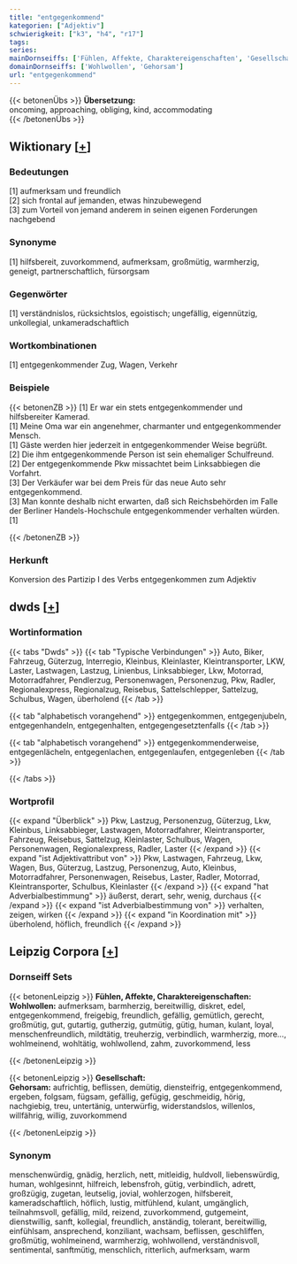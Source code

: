 ```yaml
---
title: "entgegenkommend"
kategorien: ["Adjektiv"]
schwierigkeit: ["k3", "h4", "r17"]
tags:
series:
mainDornseiffs: ['Fühlen, Affekte, Charaktereigenschaften', 'Gesellschaft']
domainDornseiffs: ['Wohlwollen', 'Gehorsam']
url: "entgegenkommend"
---
```


{{< betonenÜbs >}}
**Übersetzung:**  
oncoming, approaching, obliging, kind, accommodating  
{{< /betonenÜbs >}}

## Wiktionary [[+](https://de.wiktionary.org/wiki/entgegenkommend)]

### Bedeutungen
[1] aufmerksam und freundlich  
[2] sich frontal auf jemanden, etwas hinzubewegend  
[3] zum Vorteil von jemand anderem in seinen eigenen Forderungen nachgebend  

### Synonyme
[1] hilfsbereit, zuvorkommend, aufmerksam, großmütig, warmherzig, geneigt, partnerschaftlich, fürsorgsam  

### Gegenwörter
[1] verständnislos, rücksichtslos, egoistisch; ungefällig, eigennützig, unkollegial, unkameradschaftlich  

### Wortkombinationen
[1] entgegenkommender Zug, Wagen, Verkehr  

### Beispiele
{{< betonenZB >}}
[1] Er war ein stets entgegenkommender und hilfsbereiter Kamerad.  
[1] Meine Oma war ein angenehmer, charmanter und entgegenkommender Mensch.  
[1] Gäste werden hier jederzeit in entgegenkommender Weise begrüßt.  
[2] Die ihm entgegenkommende Person ist sein ehemaliger Schulfreund.  
[2] Der entgegenkommende Pkw missachtet beim Linksabbiegen die Vorfahrt.  
[3] Der Verkäufer war bei dem Preis für das neue Auto sehr entgegenkommend.  
[3] Man konnte deshalb nicht erwarten, daß sich Reichsbehörden im Falle der Berliner Handels-Hochschule entgegenkommender verhalten würden.[1]  

{{< /betonenZB >}}
### Herkunft
Konversion des Partizip I des Verbs entgegenkommen zum Adjektiv  



## dwds [[+](https://www.dwds.de/wb/entgegenkommend)]

### Wortinformation
{{< tabs "Dwds" >}}
{{< tab "Typische Verbindungen" >}}
Auto, Biker, Fahrzeug, Güterzug, Interregio, Kleinbus, Kleinlaster, Kleintransporter, LKW, Laster, Lastwagen, Lastzug, Linienbus, Linksabbieger, Lkw, Motorrad, Motorradfahrer, Pendlerzug, Personenwagen, Personenzug, Pkw, Radler, Regionalexpress, Regionalzug, Reisebus, Sattelschlepper, Sattelzug, Schulbus, Wagen, überholend
{{< /tab >}}

{{< tab "alphabetisch vorangehend" >}}
entgegenkommen, entgegenjubeln, entgegenhandeln, entgegenhalten, entgegengesetztenfalls
{{< /tab >}}

{{< tab "alphabetisch vorangehend" >}}
entgegenkommenderweise, entgegenlächeln, entgegenlachen, entgegenlaufen, entgegenleben
{{< /tab >}}

{{< /tabs >}}

### Wortprofil
{{< expand "Überblick" >}} Pkw, Lastzug, Personenzug, Güterzug, Lkw, Kleinbus, Linksabbieger, Lastwagen, Motorradfahrer, Kleintransporter, Fahrzeug, Reisebus, Sattelzug, Kleinlaster, Schulbus, Wagen, Personenwagen, Regionalexpress, Radler, Laster {{< /expand >}}
{{< expand "ist Adjektivattribut von" >}} Pkw, Lastwagen, Fahrzeug, Lkw, Wagen, Bus, Güterzug, Lastzug, Personenzug, Auto, Kleinbus, Motorradfahrer, Personenwagen, Reisebus, Laster, Radler, Motorrad, Kleintransporter, Schulbus, Kleinlaster {{< /expand >}}
{{< expand "hat Adverbialbestimmung" >}} äußerst, derart, sehr, wenig, durchaus {{< /expand >}}
{{< expand "ist Adverbialbestimmung von" >}} verhalten, zeigen, wirken {{< /expand >}}
{{< expand "in Koordination mit" >}} überholend, höflich, freundlich {{< /expand >}}

## Leipzig Corpora [[+](https://corpora.uni-leipzig.de/en/res?word=entgegenkommend&corpusId=deu_newscrawl-public_2018)]

### Dornseiff Sets
{{< betonenLeipzig >}}
**Fühlen, Affekte, Charaktereigenschaften:**  
**Wohlwollen:** aufmerksam, barmherzig, bereitwillig, diskret, edel, entgegenkommend, freigebig, freundlich, gefällig, gemütlich, gerecht, großmütig, gut, gutartig, gutherzig, gutmütig, gütig, human, kulant, loyal, menschenfreundlich, mildtätig, treuherzig, verbindlich, warmherzig, more..., wohlmeinend, wohltätig, wohlwollend, zahm, zuvorkommend, less  

{{< /betonenLeipzig >}}


{{< betonenLeipzig >}}
**Gesellschaft:**  
**Gehorsam:** aufrichtig, beflissen, demütig, diensteifrig, entgegenkommend, ergeben, folgsam, fügsam, gefällig, gefügig, geschmeidig, hörig, nachgiebig, treu, untertänig, unterwürfig, widerstandslos, willenlos, willfährig, willig, zuvorkommend  

{{< /betonenLeipzig >}}

### Synonym
menschenwürdig, gnädig, herzlich, nett, mitleidig, huldvoll, liebenswürdig, human, wohlgesinnt, hilfreich, lebensfroh, gütig, verbindlich, adrett, großzügig, zugetan, leutselig, jovial, wohlerzogen, hilfsbereit, kameradschaftlich, höflich, lustig, mitfühlend, kulant, umgänglich, teilnahmsvoll, gefällig, mild, reizend, zuvorkommend, gutgemeint, dienstwillig, sanft, kollegial, freundlich, anständig, tolerant, bereitwillig, einfühlsam, ansprechend, konziliant, wachsam, beflissen, geschliffen, großmütig, wohlmeinend, warmherzig, wohlwollend, verständnisvoll, sentimental, sanftmütig, menschlich, ritterlich, aufmerksam, warm

